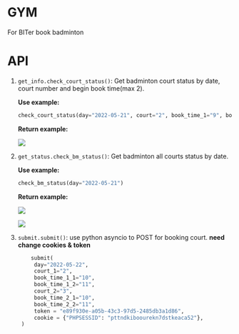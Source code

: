 # GYM

For BITer book badminton

# API

1. `get_info.check_court_status()`: Get badminton court status by date, court number and begin book time(max 2).

   **Use example:**

   ```python
   check_court_status(day="2022-05-21", court="2", book_time_1="9", book_time_2="10")
   ```

   **Return example:**

   ![](https://markdown-1309012516.cos.ap-beijing.myqcloud.com/2022_5_20_17_48_37_1653040117824.png)

2. `get_status.check_bm_status()`: Get badminton all courts status by date.

   **Use example:**

   ```python
   check_bm_status(day="2022-05-21")
   ```

   **Return example:**

   ![](https://markdown-1309012516.cos.ap-beijing.myqcloud.com/2022_5_20_17_57_22_1653040642074.png)

   ![](https://markdown-1309012516.cos.ap-beijing.myqcloud.com/2022_5_20_17_58_27_1653040706993.png)

3. `submit.submit()`: use python asyncio to POST for booking court.
   **need change cookies & token**

   ```python
       submit(
        day="2022-05-22",
        court_1="2",
        book_time_1_1="10",
        book_time_1_2="11",
        court_2="3",
        book_time_2_1="10",
        book_time_2_2="11",
        token = "e89f930e-a05b-43c3-97d5-2485db3a1d86",
        cookie = {"PHPSESSID": "pttndkiboourekn7dstkeaca52"},
    )
   ```
